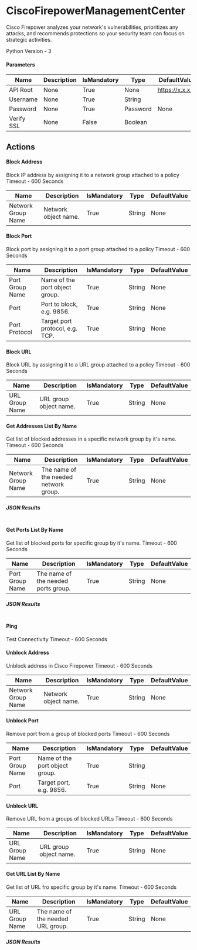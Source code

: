 
# CiscoFirepowerManagementCenter

Cisco Firepower analyzes your network's vulnerabilities, prioritizes any attacks, and recommends protections so your security team can focus on strategic activities.

Python Version - 3
#### Parameters
|Name|Description|IsMandatory|Type|DefaultValue|
|----|-----------|-----------|----|------------|
|API Root|None|True|None|https://x.x.x.x/|
|Username|None|True|String||
|Password|None|True|Password|None|
|Verify SSL|None|False|Boolean||



## Actions
#### Block Address
Block IP address by assigning it to a network group attached to a policy
Timeout - 600 Seconds


|Name|Description|IsMandatory|Type|DefaultValue|
|----|-----------|-----------|----|------------|
|Network Group Name|Network object name.|True|String|None|



#### Block Port
Block port by assigning it to a port group attached to a policy
Timeout - 600 Seconds


|Name|Description|IsMandatory|Type|DefaultValue|
|----|-----------|-----------|----|------------|
|Port Group Name|Name of the port object group.|True|String|None|
|Port|Port to block, e.g. 9856.|True|String|None|
|Port Protocol|Target port protocol, e.g. TCP.|True|String|None|



#### Block URL
Block URL by assigning it to a URL group attached to a policy
Timeout - 600 Seconds


|Name|Description|IsMandatory|Type|DefaultValue|
|----|-----------|-----------|----|------------|
|URL Group Name|URL group object name.|True|String|None|



#### Get Addresses List By Name
Get list of blocked addresses in a specific network group by it's name. 
Timeout - 600 Seconds


|Name|Description|IsMandatory|Type|DefaultValue|
|----|-----------|-----------|----|------------|
|Network Group Name|The name of the needed network group.|True|String|None|



##### JSON Results
```json

```



#### Get Ports List By Name
Get list of blocked ports for specific group by it's name.
Timeout - 600 Seconds


|Name|Description|IsMandatory|Type|DefaultValue|
|----|-----------|-----------|----|------------|
|Port Group Name|The name of the needed ports group.|True|String|None|



##### JSON Results
```json

```



#### Ping
Test Connectivity
Timeout - 600 Seconds



#### Unblock Address
Unblock address in Cisco Firepower
Timeout - 600 Seconds


|Name|Description|IsMandatory|Type|DefaultValue|
|----|-----------|-----------|----|------------|
|Network Group Name|Network object name.|True|String|None|



#### Unblock Port
Remove port from a group of blocked ports
Timeout - 600 Seconds


|Name|Description|IsMandatory|Type|DefaultValue|
|----|-----------|-----------|----|------------|
|Port Group Name|Name of the port object group.|True|String||
|Port|Target port, e.g. 9856.|True|String|None|



#### Unblock URL
Remove URL from a groups of blocked URLs
Timeout - 600 Seconds


|Name|Description|IsMandatory|Type|DefaultValue|
|----|-----------|-----------|----|------------|
|URL Group Name|URL group object name.|True|String|None|



#### Get URL List By Name
Get list of URL fro specific group by it's name.
Timeout - 600 Seconds


|Name|Description|IsMandatory|Type|DefaultValue|
|----|-----------|-----------|----|------------|
|URL Group Name|The name of the needed URL group.|True|String|None|



##### JSON Results
```json

```









